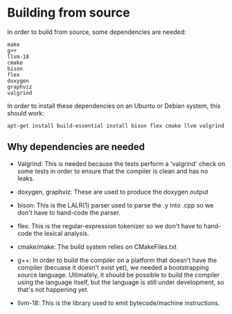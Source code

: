 # Building from source

In order to build from source, some dependencies are needed:

```
make
g++
llvm-18
cmake
bison
flex
doxygen
graphviz
valgrind
```

In order to install these dependencies on an Ubuntu or Debian system, this should work:

```
apt-get install build-essential install bison flex cmake llvm valgrind
```

## Why dependencies are needed

* Valgrind:
  This is needed because the tests perform a 'valgrind' check on some tests
  in order to ensure that the compiler is clean and has no leaks.
  
* doxygen, graphviz:
  These are used to produce the doxygen output

* bison:
  This is the LALR(1) parser used to parse the .y into .cpp
  so we don't have to hand-code the parser.

* flex:
  This is the regular-expression tokenizer so we don't have
  to hand-code the lexical analysis.

* cmake/make:
  The build system relies on CMakeFiles.txt

* g++:
  In order to build the compiler on a platform that doesn't have
  the compiler (becuase it doesn't exist yet), we needed
  a bootstrapping source language.
  Ultimately, it should be possible to build the compiler
  using the language itself, but the language is still under
  development, so that's not happening yet.


* llvm-18:
  This is the library used to emit bytecode/machine instructions.


  